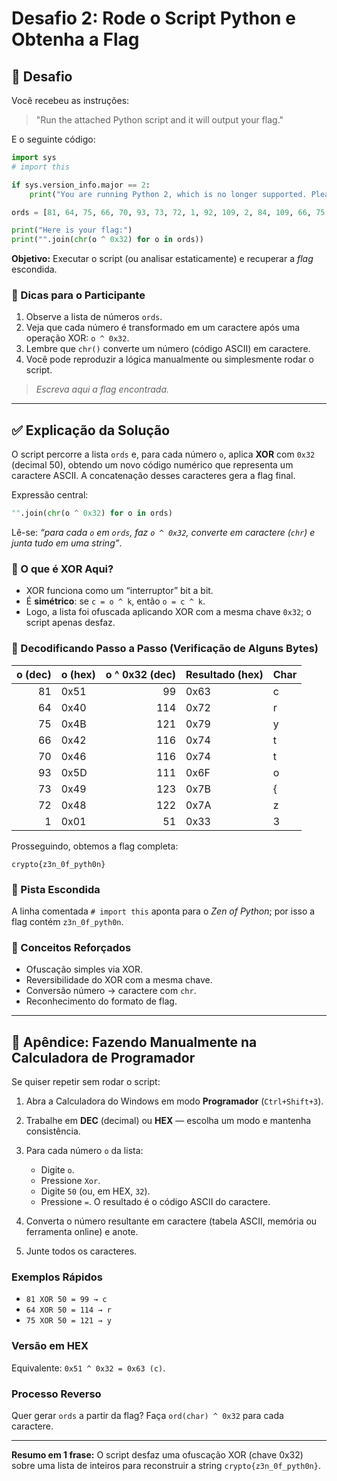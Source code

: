 # Desafio 2: Rode o Script Python e Obtenha a Flag

## 🧪 Desafio

Você recebeu as instruções:

> "Run the attached Python script and it will output your flag."

E o seguinte código:

```python
import sys
# import this

if sys.version_info.major == 2:
    print("You are running Python 2, which is no longer supported. Please update to Python 3.")

ords = [81, 64, 75, 66, 70, 93, 73, 72, 1, 92, 109, 2, 84, 109, 66, 75, 70, 90, 2, 92, 79]

print("Here is your flag:")
print("".join(chr(o ^ 0x32) for o in ords))
```

**Objetivo:** Executar o script (ou analisar estaticamente) e recuperar a *flag* escondida.

### 🔎 Dicas para o Participante

1. Observe a lista de números `ords`.
2. Veja que cada número é transformado em um caractere após uma operação XOR: `o ^ 0x32`.
3. Lembre que `chr()` converte um número (código ASCII) em caractere.
4. Você pode reproduzir a lógica manualmente ou simplesmente rodar o script.

> *Escreva aqui a flag encontrada.*

---

## ✅ Explicação da Solução

O script percorre a lista `ords` e, para cada número `o`, aplica **XOR** com `0x32` (decimal 50), obtendo um novo código numérico que representa um caractere ASCII. A concatenação desses caracteres gera a flag final.

Expressão central:

```python
"".join(chr(o ^ 0x32) for o in ords)
```

Lê-se: *“para cada `o` em `ords`, faz `o ^ 0x32`, converte em caractere (`chr`) e junta tudo em uma string”*.

### 🔐 O que é XOR Aqui?

* XOR funciona como um “interruptor” bit a bit.
* É **simétrico**: se `c = o ^ k`, então `o = c ^ k`.
* Logo, a lista foi ofuscada aplicando XOR com a mesma chave `0x32`; o script apenas desfaz.

### 🧬 Decodificando Passo a Passo (Verificação de Alguns Bytes)

| o (dec) | o (hex) | o ^ 0x32 (dec) | Resultado (hex) | Char |
| ------: | ------- | -------------: | --------------- | ---- |
|      81 | 0x51    |             99 | 0x63            | c    |
|      64 | 0x40    |            114 | 0x72            | r    |
|      75 | 0x4B    |            121 | 0x79            | y    |
|      66 | 0x42    |            116 | 0x74            | t    |
|      70 | 0x46    |            116 | 0x74            | t    |
|      93 | 0x5D    |            111 | 0x6F            | o    |
|      73 | 0x49    |            123 | 0x7B            | {    |
|      72 | 0x48    |            122 | 0x7A            | z    |
|       1 | 0x01    |             51 | 0x33            | 3    |

Prosseguindo, obtemos a flag completa:

```
crypto{z3n_0f_pyth0n}
```

### 🧵 Pista Escondida

A linha comentada `# import this` aponta para o *Zen of Python*; por isso a flag contém `z3n_0f_pyth0n`.

### 🧠 Conceitos Reforçados

* Ofuscação simples via XOR.
* Reversibilidade do XOR com a mesma chave.
* Conversão número → caractere com `chr`.
* Reconhecimento do formato de flag.

---

## 🧮 Apêndice: Fazendo Manualmente na Calculadora de Programador

Se quiser repetir sem rodar o script:

1. Abra a Calculadora do Windows em modo **Programador** (`Ctrl+Shift+3`).
2. Trabalhe em **DEC** (decimal) ou **HEX** — escolha um modo e mantenha consistência.
3. Para cada número `o` da lista:

   * Digite `o`.
   * Pressione `Xor`.
   * Digite `50` (ou, em HEX, `32`).
   * Pressione `=`. O resultado é o código ASCII do caractere.
4. Converta o número resultante em caractere (tabela ASCII, memória ou ferramenta online) e anote.
5. Junte todos os caracteres.

### Exemplos Rápidos

* `81 XOR 50 = 99 → c`
* `64 XOR 50 = 114 → r`
* `75 XOR 50 = 121 → y`

### Versão em HEX

Equivalente: `0x51 ^ 0x32 = 0x63 (c)`.

### Processo Reverso

Quer gerar `ords` a partir da flag? Faça `ord(char) ^ 0x32` para cada caractere.

---

**Resumo em 1 frase:** O script desfaz uma ofuscação XOR (chave 0x32) sobre uma lista de inteiros para reconstruir a string `crypto{z3n_0f_pyth0n}`.

